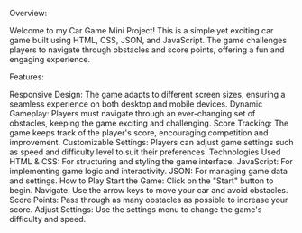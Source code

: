 Overview:

Welcome to my Car Game Mini Project! This is a simple yet exciting car game built using HTML, CSS, JSON, and JavaScript. 
The game challenges players to navigate through obstacles and score points, offering a fun and engaging experience.

Features:

Responsive Design: The game adapts to different screen sizes, ensuring a seamless experience on both desktop and mobile devices.
Dynamic Gameplay: Players must navigate through an ever-changing set of obstacles, keeping the game exciting and challenging.
Score Tracking: The game keeps track of the player's score, encouraging competition and improvement.
Customizable Settings: Players can adjust game settings such as speed and difficulty level to suit their preferences.
Technologies Used
HTML & CSS: For structuring and styling the game interface.
JavaScript: For implementing game logic and interactivity.
JSON: For managing game data and settings.
How to Play
Start the Game: Click on the "Start" button to begin.
Navigate: Use the arrow keys to move your car and avoid obstacles.
Score Points: Pass through as many obstacles as possible to increase your score.
Adjust Settings: Use the settings menu to change the game's difficulty and speed.
